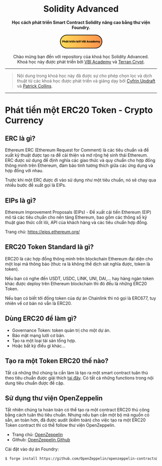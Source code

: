 <div align="center">

<h1>Solidity Advanced</h1>

<strong>Học cách phát triển Smart Contract Solidity nâng cao bằng thư viện Foundry.</strong>

<p align="center">
<a href="https://www.youtube.com/@VBIAcademy">
        <img src=".github/images/vbi-powered-badge.png" width="145" alt=""/></a>
</p>
Chào mừng bạn đến với repository của khoá học Solidity Advanced. <br/> Khoá học này được phát triển bởi <a href="https://www.youtube.com/@VBIAcademy">VBI Academy</a> và <a href="https://www.terrancrypt.com/">Terran Crypt</a>.

</div>

---
> Nội dung trong khoá học này đã được sự cho phép chọn lọc và dịch thuật từ các khoá học được phát triển và giảng dạy bởi [Cyfrin Updraft](https://updraft.cyfrin.io/) và [Patrick Collins](https://www.youtube.com/@PatrickAlphaC).
---

# Phát tiển một ERC20 Token - Crypto Currency

## ERC là gì?

Ethereum ERC (Ethereum Request for Comment) là các tiêu chuẩn và đề xuất kỹ thuật được tạo ra để cải thiện và mở rộng hệ sinh thái Ethereum. ERC được sử dụng để định nghĩa các giao thức và quy chuẩn cho hợp đồng thông minh trên Ethereum, đảm bảo tính tương thích giữa các ứng dụng và hợp đồng với nhau.

Trước khi một ERC được đi vào sử dụng như một tiêu chuẩn, nó sẽ chạy qua nhiều bước đề xuất gọi là EIPs.

## EIPs là gì?

Ethereum Improvement Proposals (EIPs) - Đề xuất cải tiến Ethereum (EIP) mô tả các tiêu chuẩn cho nền tảng Ethereum, bao gồm các thông số kỹ thuật giao thức cốt lõi, API của khách hàng và các tiêu chuẩn hợp đồng.

Trang chủ: https://eips.ethereum.org/


## ERC20 Token Standard là gì?

ERC20 là các hợp đồng thông minh trên blockchain Ethereum đại diện cho một loại mã thông báo (thưc ra là không thể dịch sát nghĩa được, token là token).

Nếu bạn có nghe đến USDT, USDC, LINK, UNI, DAI,... hay hàng ngàn token khác được deploy trên Ethereum blockchain thì đó đều là những ERC20 Token.

Nếu bạn có biết tới đồng token của dự án Chainlink thì nó gọi là ERC677, tuy nhiên về cơ bản nó vẫn là ERC20.

## Dùng ERC20 để làm gì?

- Governance Token: token quản trị cho một dự án.
- Bảo mật mạng lưới cơ bản.
- Tạo ra một loại tài sản tổng hợp.
- Hoặc bất kỳ điều gì khác...

## Tạo ra một Token ERC20 thế nào?

Tất cả những thứ chúng ta cần làm là tạo ra một smart contract tuân thủ theo tiêu chuẩn được giải thích [tại đây](https://eips.ethereum.org/EIPS/eip-20). Có tất cả những functions trong nội dung tiêu chuẩn được đề cập.

## Sử dụng thư viện OpenZeppelin

Tất nhiên chúng ta hoàn toàn có thể tạo ra một contract ERC20 thủ công bằng cách tuân thủ tiêu chuẩn. Nhưng nếu bạn cần một bộ mã nguồn có sẵn, an toàn hơn, đã được audit (kiểm toán) cho việc tạo ra một ERC20 Token contract thì có thể follow thư viện OpenZeppelin.

- Trang chủ: [OpenZeppelin](https://www.openzeppelin.com/)
- Github: [OpenZeppelin Github](https://github.com/OpenZeppelin/openzeppelin-contracts)

Cài đặt vào dự án Foundry: 

```bash
$ forge install https://github.com/OpenZeppelin/openzeppelin-contracts@v5.0.2 --no-commit
```
